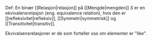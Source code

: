 Def:
En binær [[Relasjon|relasjon]] på [[Mengde|mengden]] $S$ er en ekvivalensrelasjon (eng. equivalence relation), hvis den er [[refleksivitet|refleksiv]], [[Symmetri|symmetrisk]] og [[Transitivitet|transitiv]].

Ekvivalsensrelasjoner er de som forteller oss om elementer er "like". 